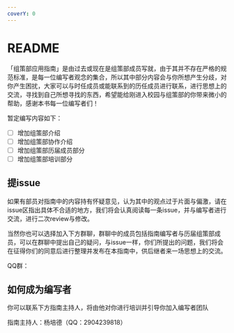 ```yaml
---
coverY: 0
---
```


# README

「组策部应用指南」是由过去或现在是组策部成员写就，由于其并不存在严格的规范标准，是每一位编写者观念的集合，所以其中部分内容会与你所想产生分歧，对你产生困扰，大家可以与时任成员或能联系到的历任成员进行联系，进行思想上的交流，寻找到自己所想寻找的东西，希望能给刚进入校园与组策部的你带来微小的帮助，感谢本书每一位编写者们！

暂定编写内容如下：

* [ ] 增加组策部介绍
* [ ] 增加组策部协作介绍
* [ ] 增加组策部历届成员部分
* [ ] 增加组策部培训部分

## 提issue

如果有部员对指南中的内容持有怀疑意见，认为其中的观点过于片面与偏激，请在issue区指出具体不合适的地方，我们将会认真阅读每一条issue，并与编写者进行交流，进行二次review与修改。

当然你也可以选择加入下方群聊，群聊中的成员包括指南编写者与历届组策部成员，可以在群聊中提出自己的疑问，与issue一样，你们所提出的问题，我们将会在征得你们的同意后进行整理并发布在本指南中，供后继者来一场思想上的交流。

QQ群：

## 如何成为编写者

你可以联系下方指南主持人，将由他对你进行培训并引导你加入编写者团队

指南主持人：杨培德（QQ：2904239818）
